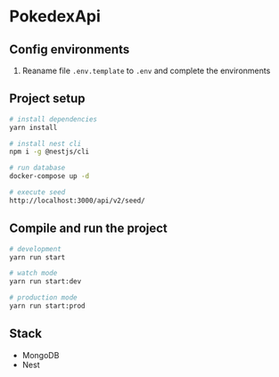 # PokedexApi

## Config environments

1. Reaname file `.env.template` to `.env` and complete the environments

## Project setup

```bash
# install dependencies
yarn install

# install nest cli
npm i -g @nestjs/cli

# run database
docker-compose up -d

# execute seed
http://localhost:3000/api/v2/seed/
```

## Compile and run the project

```bash
# development
yarn run start

# watch mode
yarn run start:dev

# production mode
yarn run start:prod
```

## Stack

- MongoDB
- Nest
